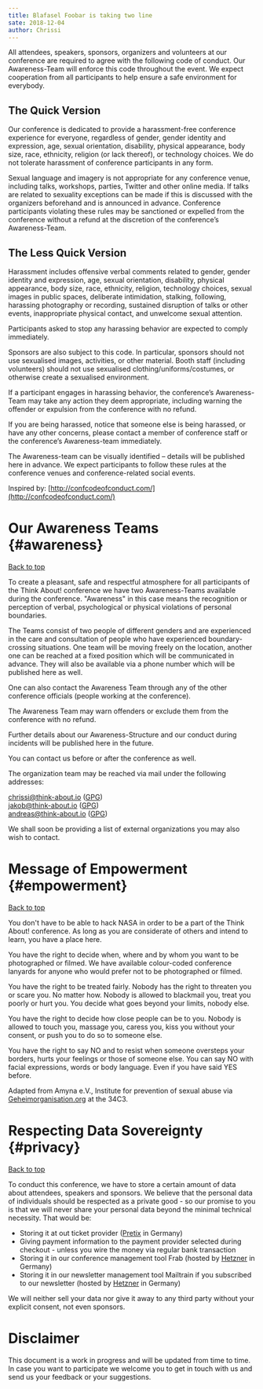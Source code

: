 ```yaml
---
title: Blafasel Foobar is taking two line
sate: 2018-12-04
author: Chrissi
---
```


All attendees, speakers, sponsors, organizers and volunteers at our conference
are required to agree with the following code of conduct. Our Awareness-Team
will enforce this code throughout the event. We expect cooperation from all
participants to help ensure a safe environment for everybody.

## The Quick Version

Our conference is dedicated to provide a harassment-free conference experience
for everyone, regardless of gender, gender identity and expression, age, sexual
orientation, disability, physical appearance, body size, race, ethnicity,
religion (or lack thereof), or technology choices. We do not tolerate
harassment of conference participants in any form.

Sexual language and imagery is not appropriate for any conference venue,
including talks, workshops, parties, Twitter and other online media.  If talks
are related to sexuality exceptions can be made if this is discussed with the
organizers beforehand and is announced in advance.  Conference participants
violating these rules may be sanctioned or expelled from the conference without
a refund at the discretion of the conference’s Awareness-Team.

## The Less Quick Version

Harassment includes offensive verbal comments related to gender, gender
identity and expression, age, sexual orientation, disability, physical
appearance, body size, race, ethnicity, religion, technology choices, sexual
images in public spaces, deliberate intimidation, stalking, following,
harassing photography or recording, sustained disruption of talks or other
events, inappropriate physical contact, and unwelcome sexual attention.

Participants asked to stop any harassing behavior are expected to comply immediately.

Sponsors are also subject to this code. In particular,
sponsors should not use sexualised images, activities, or other material. Booth
staff (including volunteers) should not use sexualised
clothing/uniforms/costumes, or otherwise create a sexualised environment.

If a participant engages in harassing behavior, the conference’s Awareness-Team
may take any action they deem appropriate, including warning the offender or
expulsion from the conference with no refund.

If you are being harassed, notice that someone else is being harassed, or have
any other concerns, please contact a member of conference staff or the
conference’s Awareness-team immediately.

The Awareness-team can be visually identified – details will be published here
in advance.  We expect participants to follow these rules at the conference
venues and conference-related social events.

Inspired by: [http://confcodeofconduct.com/](http://confcodeofconduct.com/)

# Our Awareness Teams {#awareness}

[Back to top](#backtotop)

To create a pleasant, safe and respectful atmosphere for all participants of
the Think About!  conference we have two Awareness-Teams available during the
conference.  "Awareness" in this case means the recognition or perception of
verbal, psychological or physical violations of personal boundaries.

The Teams consist of two people of different genders and are experienced in the
care and consultation of people who have experienced boundary-crossing
situations.  One team will be moving freely on the location, another one can be
reached at a fixed position which will be communicated in advance. They will
also be available via a phone number which will be published here as well.

One can also contact the Awareness Team through any of the other conference officials (people working at the conference).

The Awareness Team may warn offenders or exclude them from the conference with no refund.

Further details about our Awareness-Structure and our conduct during incidents will be published here in the future.

You can contact us before or after the conference as well.

The organization team may be reached via mail under the following addresses:

[chrissi@think-about.io](mailto:chrissi@think-about.io) ([GPG](/assets/chrissi.asc))  
[jakob@think-about.io](mailto:jakob@think-about.io) ([GPG](/assets/jakob.asc))  
[andreas@think-about.io](mailto:andreas@think-about.io) ([GPG](/assets/andreas.asc))  

We shall soon be providing a list of external organizations you may also wish to contact.
 
# Message of Empowerment {#empowerment}

[Back to top](#backtotop)

You don't have to be able to hack NASA in order to be a part of the Think About! conference. As long as you are considerate of others and intend to learn, you have a place here. 

You have the right to decide when, where and by
whom you want to be photographed or filmed. We have available colour-coded conference lanyards for anyone who would prefer not to be photographed or filmed.

You have the right to be treated fairly. Nobody has the right to threaten you or scare you. No matter how. Nobody is allowed to blackmail you, treat you
poorly or hurt you. You decide what goes beyond your limits, nobody else.

You have the right to decide how close people can be to you. Nobody is allowed to touch you, massage you, caress you, kiss you without your consent, or push you to do so to someone else.

You have the right to say NO and to resist when someone oversteps your borders, hurts your feelings or those of someone else. You can say NO with facial
expressions, words or body language. Even if you have said YES before.

Adapted from Amyna e.V., Institute for prevention of sexual abuse via
[Geheimorganisation.org](http://diversity.geheim.org/) at the 34C3. 

# Respecting Data Sovereignty {#privacy}

[Back to top](#backtotop)

To conduct this conference, we have to store a certain amount of data about
attendees, speakers and sponsors. We believe that the personal data of
individuals should be respected as a private good - so our promise to you is
that we will never share your personal data beyond the minimal technical
necessity. That would be:

* Storing it at out ticket provider ([Pretix](https://pretix.eu) in Germany)
* Giving payment information to the payment provider selected during checkout
  \- unless you wire the money via regular bank transaction
* Storing it in our conference management tool Frab (hosted by
  [Hetzner](https://hetzner.de) in Germany)
* Storing it in our newsletter management tool Mailtrain if you subscribed to
  our newsletter (hosted by [Hetzner](https://hetzner.de) in Germany)

We will neither sell your data nor give it away to any third party without your explicit consent, not even sponsors.

# Disclaimer

This document is a work in progress and will be updated from time to time.  In
case you want to participate we welcome you to get in touch with us and send us
your feedback or your suggestions.

